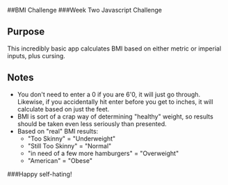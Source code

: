 ##BMI Challenge
###Week Two Javascript Challenge

Purpose
----------
This incredibly basic app calculates BMI based on either metric or imperial inputs, plus cursing.

Notes
----------
* You don't need to enter a 0 if you are 6'0, it will just go through. Likewise, if you accidentally hit enter before you get to inches, it will calculate based on just the feet.
* BMI is sort of a crap way of determining "healthy" weight, so results should be taken even less seriously than presented.
* Based on "real" BMI results:
  * "Too Skinny" =  "Underweight"
  * "Still Too Skinny" = "Normal"
  * "in need of a few more hamburgers" = "Overweight"
  * "American" = "Obese"

###Happy self-hating!
